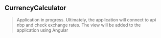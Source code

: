 ## CurrencyCalculator

>Application in progress. Ultimately, the application will connect to api nbp and check exchange rates. The view will be added to the application using Angular
